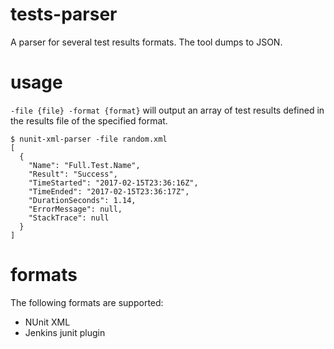 # tests-parser

A parser for several test results formats. The tool dumps to JSON.

# usage

`-file {file} -format {format}` will output an array of test results defined in the results file of the specified format.

```
$ nunit-xml-parser -file random.xml
[
  {
    "Name": "Full.Test.Name",
    "Result": "Success",
    "TimeStarted": "2017-02-15T23:36:16Z",
    "TimeEnded": "2017-02-15T23:36:17Z",
    "DurationSeconds": 1.14,
    "ErrorMessage": null,
    "StackTrace": null
  }
]
```

# formats

The following formats are supported:

- NUnit XML
- Jenkins junit plugin
